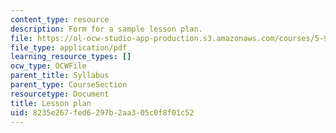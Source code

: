 ```yaml
---
content_type: resource
description: Form for a sample lesson plan.
file: https://ol-ocw-studio-app-production.s3.amazonaws.com/courses/5-95j-teaching-college-level-science-and-engineering-spring-2009/8235e267fed6297b2aa305c0f8f01c52_MIT5_95js09_res01.pdf
file_type: application/pdf
learning_resource_types: []
ocw_type: OCWFile
parent_title: Syllabus
parent_type: CourseSection
resourcetype: Document
title: Lesson plan
uid: 8235e267-fed6-297b-2aa3-05c0f8f01c52
---
```

